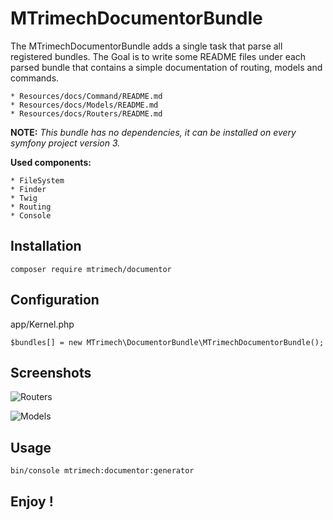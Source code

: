 # MTrimechDocumentorBundle

The MTrimechDocumentorBundle adds a single task that parse all registered bundles.
The Goal is to write some README files under each parsed bundle that contains a simple documentation of routing, models and 
commands.

    * Resources/docs/Command/README.md
    * Resources/docs/Models/README.md
    * Resources/docs/Routers/README.md
    
**NOTE:** _This bundle has no dependencies, it can be installed on every symfony project version 3._

**Used components:**

    * FileSystem
    * Finder
    * Twig
    * Routing
    * Console
   
## Installation

    composer require mtrimech/documentor
    
## Configuration
app/Kernel.php

    $bundles[] = new MTrimech\DocumentorBundle\MTrimechDocumentorBundle();
    
## Screenshots

![Routers](https://github.com/mtrimech/documentor-bundle/tree/master/Resources/public/img/routers.png)


![Models](https://github.com/mtrimech/documentor-bundle/tree/master/Resources/public/img/models.png)

## Usage

    bin/console mtrimech:documentor:generator
    
## Enjoy !